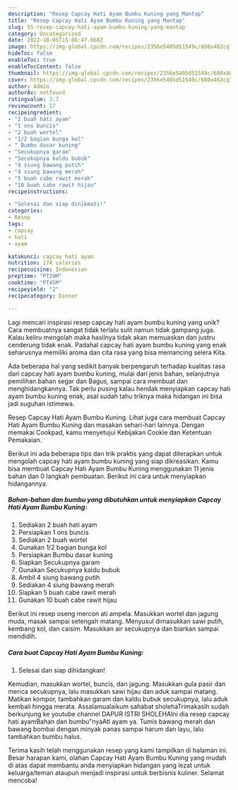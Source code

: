 ```yaml
---
description: "Resep Capcay Hati Ayam Bumbu Kuning yang Mantap"
title: "Resep Capcay Hati Ayam Bumbu Kuning yang Mantap"
slug: 55-resep-capcay-hati-ayam-bumbu-kuning-yang-mantap
category: Uncategorized
date: 2022-10-05T15:08:47.668Z
image: https://img-global.cpcdn.com/recipes/2356e5405d51549c/680x482cq70/capcay-hati-ayam-bumbu-kuning-foto-resep-utama.jpg
hideToc: false
enableToc: true
enableTocContent: false
thumbnail: https://img-global.cpcdn.com/recipes/2356e5405d51549c/680x482cq70/capcay-hati-ayam-bumbu-kuning-foto-resep-utama.jpg
cover: https://img-global.cpcdn.com/recipes/2356e5405d51549c/680x482cq70/capcay-hati-ayam-bumbu-kuning-foto-resep-utama.jpg
author: Admin
authorAv: notfound
ratingvalue: 3.7
reviewcount: 17
recipeingredient:
- "2 buah hati ayam"
- "1 ons buncis"
- "2 buah wortel"
- "1/2 bagian bunga kol"
- " Bumbu dasar kuning"
- "Secukupnya garam"
- "Secukupnya kaldu bubuk"
- "4 siung bawang putih"
- "4 siung bawang merah"
- "5 buah cabe rawit merah"
- "10 buah cabe rawit hijau"
recipeinstructions:

- "Selesai dan siap dinikmati!"
categories:
- Resep
tags:
- capcay
- hati
- ayam

katakunci: capcay hati ayam 
nutrition: 174 calories
recipecuisine: Indonesian
preptime: "PT29M"
cooktime: "PT45M"
recipeyield: "2"
recipecategory: Dinner

---
```





Lagi mencari inspirasi resep capcay hati ayam bumbu kuning yang unik? Cara membuatnya sangat tidak terlalu sulit namun tidak gampang juga. Kalau keliru mengolah maka hasilnya tidak akan memuaskan dan justru cenderung tidak enak. Padahal capcay hati ayam bumbu kuning yang enak seharusnya memiliki aroma dan cita rasa yang bisa memancing selera Kita.





Ada beberapa hal yang sedikit banyak berpengaruh terhadap kualitas rasa dari capcay hati ayam bumbu kuning, mulai dari jenis bahan, selanjutnya pemilihan bahan segar dan Bagus, sampai cara membuat dan menghidangkannya. Tak perlu pusing kalau hendak menyiapkan capcay hati ayam bumbu kuning enak,      asal sudah tahu triknya maka hidangan ini bisa jadi suguhan istimewa.














Resep Capcay Hati Ayam Bumbu Kuning. Lihat juga cara membuat Capcay Hati Ayam Bumbu Kuning dan masakan sehari-hari lainnya. Dengan memakai Cookpad, kamu menyetujui Kebijakan Cookie dan Ketentuan Pemakaian.






Berikut ini ada beberapa tips dan trik praktis yang dapat diterapkan untuk mengolah capcay hati ayam bumbu kuning yang siap dikreasikan. Kamu bisa membuat Capcay Hati Ayam Bumbu Kuning menggunakan 11 jenis bahan dan 0 langkah pembuatan. Berikut ini cara untuk menyiapkan hidangannya.

<!--inarticleads1-->

##### Bahan-bahan dan bumbu yang dibutuhkan untuk menyiapkan Capcay Hati Ayam Bumbu Kuning:

1. Sediakan 2 buah hati ayam
1. Persiapkan 1 ons buncis
1. Sediakan 2 buah wortel
1. Gunakan 1/2 bagian bunga kol
1. Persiapkan  Bumbu dasar kuning
1. Siapkan Secukupnya garam
1. Gunakan Secukupnya kaldu bubuk
1. Ambil 4 siung bawang putih
1. Sediakan 4 siung bawang merah
1. Siapkan 5 buah cabe rawit merah
1. Gunakan 10 buah cabe rawit hijau


Berikut ini resep oseng mercon ati ampela. Masukkan wortel dan jagung muda, masak sampai setengah matang. Menyusul dimasukkan sawi putih, kembang kol, dan caisim. Masukkan air secukupnya dan biarkan sampai mendidih. 

<!--inarticleads2-->

##### Cara buat Capcay Hati Ayam Bumbu Kuning:


1. Selesai dan siap dihidangkan!

Kemudian, masukkan wortel, buncis, dan jagung. Masukkan gula pasir dan merica secukupnya, lalu masukkan sawi hijau dan aduk sampai matang. Matikan kompor, tambahkan garam dan kaldu bubuk secukupnya, lalu aduk kembali hingga merata. Assalamualaikum sahabat sholehaTrimakasih sudah berkunjung ke youtube channel DAPUR ISTRI SHOLEHAIni dia resep capcay hati ayamBahan dan bumbu&#34;nyaAti ayam ya. Tumis bawang merah dan bawang bombai dengan minyak panas sampai harum dan layu, lalu tambahkan bumbu halus. 

Terima kasih telah menggunakan resep yang kami tampilkan di halaman ini. Besar harapan kami, olahan Capcay Hati Ayam Bumbu Kuning yang mudah di atas dapat membantu anda menyiapkan hidangan yang lezat untuk keluarga/teman ataupun menjadi inspirasi untuk berbisnis kuliner. Selamat mencoba!
